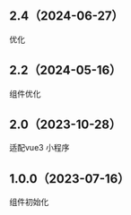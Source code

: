 ## 2.4（2024-06-27）

优化

## 2.2（2024-05-16）

组件优化

## 2.0（2023-10-28）

适配vue3 小程序

## 1.0.0（2023-07-16）

组件初始化
